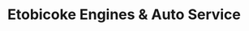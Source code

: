 ---
title: "Etobicoke Engines & Auto Service"
url: /toronto/etobicoke-engines-und-auto-service/
shop: Autowerkstatt
---